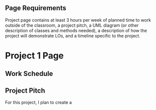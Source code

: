 ## Page Requirements
Project page contains at least 3 hours per week of planned time to work outside of the classroom, a project pitch, a UML diagram (or other description of classes and methods needed), a description of how the project will demonstrate LOs, and a timeline specific to the project.


# Project 1 Page

## Work Schedule

## Project Pitch
For this project, I plan to create a 
